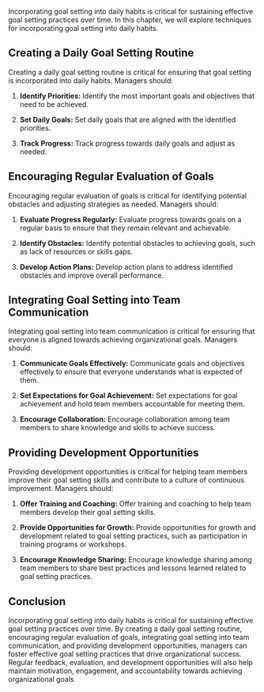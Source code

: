 
Incorporating goal setting into daily habits is critical for sustaining effective goal setting practices over time. In this chapter, we will explore techniques for incorporating goal setting into daily habits.

Creating a Daily Goal Setting Routine
-------------------------------------

Creating a daily goal setting routine is critical for ensuring that goal setting is incorporated into daily habits. Managers should:

1. **Identify Priorities:** Identify the most important goals and objectives that need to be achieved.

2. **Set Daily Goals:** Set daily goals that are aligned with the identified priorities.

3. **Track Progress:** Track progress towards daily goals and adjust as needed.

Encouraging Regular Evaluation of Goals
---------------------------------------

Encouraging regular evaluation of goals is critical for identifying potential obstacles and adjusting strategies as needed. Managers should:

1. **Evaluate Progress Regularly:** Evaluate progress towards goals on a regular basis to ensure that they remain relevant and achievable.

2. **Identify Obstacles:** Identify potential obstacles to achieving goals, such as lack of resources or skills gaps.

3. **Develop Action Plans:** Develop action plans to address identified obstacles and improve overall performance.

Integrating Goal Setting into Team Communication
------------------------------------------------

Integrating goal setting into team communication is critical for ensuring that everyone is aligned towards achieving organizational goals. Managers should:

1. **Communicate Goals Effectively:** Communicate goals and objectives effectively to ensure that everyone understands what is expected of them.

2. **Set Expectations for Goal Achievement:** Set expectations for goal achievement and hold team members accountable for meeting them.

3. **Encourage Collaboration:** Encourage collaboration among team members to share knowledge and skills to achieve success.

Providing Development Opportunities
-----------------------------------

Providing development opportunities is critical for helping team members improve their goal setting skills and contribute to a culture of continuous improvement. Managers should:

1. **Offer Training and Coaching:** Offer training and coaching to help team members develop their goal setting skills.

2. **Provide Opportunities for Growth:** Provide opportunities for growth and development related to goal setting practices, such as participation in training programs or workshops.

3. **Encourage Knowledge Sharing:** Encourage knowledge sharing among team members to share best practices and lessons learned related to goal setting practices.

Conclusion
----------

Incorporating goal setting into daily habits is critical for sustaining effective goal setting practices over time. By creating a daily goal setting routine, encouraging regular evaluation of goals, integrating goal setting into team communication, and providing development opportunities, managers can foster effective goal setting practices that drive organizational success. Regular feedback, evaluation, and development opportunities will also help maintain motivation, engagement, and accountability towards achieving organizational goals.
